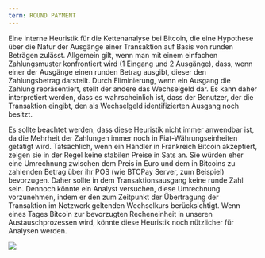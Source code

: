 ```yaml
---
term: ROUND PAYMENT
---
```


Eine interne Heuristik für die Kettenanalyse bei Bitcoin, die eine Hypothese über die Natur der Ausgänge einer Transaktion auf Basis von runden Beträgen zulässt. Allgemein gilt, wenn man mit einem einfachen Zahlungsmuster konfrontiert wird (1 Eingang und 2 Ausgänge), dass, wenn einer der Ausgänge einen runden Betrag ausgibt, dieser den Zahlungsbetrag darstellt. Durch Eliminierung, wenn ein Ausgang die Zahlung repräsentiert, stellt der andere das Wechselgeld dar. Es kann daher interpretiert werden, dass es wahrscheinlich ist, dass der Benutzer, der die Transaktion eingibt, den als Wechselgeld identifizierten Ausgang noch besitzt.

Es sollte beachtet werden, dass diese Heuristik nicht immer anwendbar ist, da die Mehrheit der Zahlungen immer noch in Fiat-Währungseinheiten getätigt wird. Tatsächlich, wenn ein Händler in Frankreich Bitcoin akzeptiert, zeigen sie in der Regel keine stabilen Preise in Sats an. Sie würden eher eine Umrechnung zwischen dem Preis in Euro und dem in Bitcoins zu zahlenden Betrag über ihr POS (wie BTCPay Server, zum Beispiel) bevorzugen. Daher sollte in dem Transaktionsausgang keine runde Zahl sein. Dennoch könnte ein Analyst versuchen, diese Umrechnung vorzunehmen, indem er den zum Zeitpunkt der Übertragung der Transaktion im Netzwerk geltenden Wechselkurs berücksichtigt. Wenn eines Tages Bitcoin zur bevorzugten Recheneinheit in unseren Austauschprozessen wird, könnte diese Heuristik noch nützlicher für Analysen werden.

![](../../dictionnaire/assets/11.png)